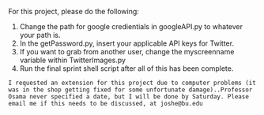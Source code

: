 For this project, please do the following:
1. Change the path for google credientials in googleAPI.py to whatever your path is.
2. In the getPassword.py, insert your applicable API keys for Twitter.
3. If you want to grab from another user, change the myscreenname variable within TwitterImages.py
4. Run the final sprint shell script after all of this has been complete.

```
I requested an extension for this project due to computer problems (it was in the shop getting fixed for some unfortunate damage)..Professor Osama never specified a date, but I will be done by Saturday. Please email me if this needs to be discussed, at joshe@bu.edu
```



